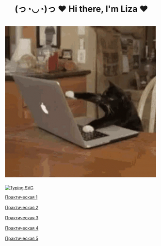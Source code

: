 <h1 align="center">(っ◔◡◔)っ ♥ Hi there, I'm Liza ♥</a> 


#  ![](https://github.com/LizaBereza/BerezaLiza/blob/main/hi.gif) 


[![Typing SVG](https://readme-typing-svg.herokuapp.com?color=8671F7&lines=Как+же+трудно+быть+программистом)](https://git.io/typing-svg)

<a  href="Prac1Ber/Prac1Ber/Controllers/WeatherForecastController.cs" >Практическая 1</a>
<br> </br>
<a  href="Prac2/вторая/lab2/Controllers/WeatherForecastController.cs" >Практическая 2</a>
<br> </br>
<a  href="Prac3" >Практическая 3</a>
<br> </br>
<a  href="Prac4" >Практическая 4</a>
<br> </br>
<a  href="Prac5" >Практическая 5</a>


